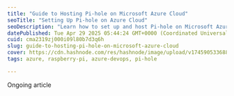 ```yaml
---
title: "Guide to Hosting Pi-hole on Microsoft Azure Cloud"
seoTitle: "Setting Up Pi-hole on Azure Cloud"
seoDescription: "Learn how to set up and host Pi-hole on Microsoft Azure Cloud with this comprehensive step-by-step guide"
datePublished: Tue Apr 29 2025 05:44:24 GMT+0000 (Coordinated Universal Time)
cuid: cma2319zj000i09l80b7d3q6h
slug: guide-to-hosting-pi-hole-on-microsoft-azure-cloud
cover: https://cdn.hashnode.com/res/hashnode/image/upload/v1745905336881/76e447ac-bc52-4af6-9477-a5999b1b224e.jpeg
tags: azure, raspberry-pi, azure-devops, pi-hole

---
```


Ongoing article